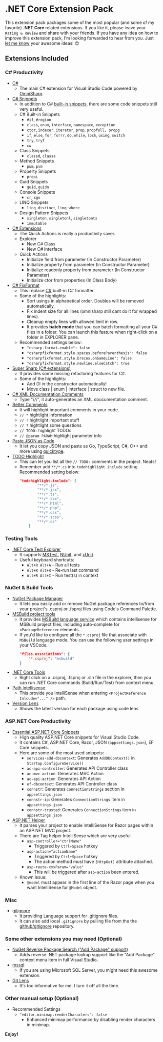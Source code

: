 # .NET Core Extension Pack

This extension pack packages some of the most popular (and some of my favorite) **.NET Core** related extensions. If you like it, please leave your `Rating & Review` and share with your friends. If you have any idea on how to improve this extension pack, I'm looking forwarded to hear from you. Just [let me know](https://github.com/doggy8088/netcore-extension-pack/issues) your awesome ideas! 😊

## Extensions Included

### C# Productivity

* [C#](https://marketplace.visualstudio.com/items?itemName=ms-vscode.csharp)
  * The main C# extension for Visual Studio Code powered by [OmniSharp](http://www.omnisharp.net).
* [C# Snippets](https://marketplace.visualstudio.com/items?itemName=jorgeserrano.vscode-csharp-snippets)
  * In addition to C# [built-in snippets](https://msdn.microsoft.com/en-us/library/z41h7fat.aspx), there are some code snippets still very useful.
  * C# Built-in Snippets
    * `#if`, `#region`
    * `class`, `enum`, `interface`, `namespace`, `exception`
    * `ctor`, `indexer`, `iterator`, `prop`, `propfull, propg`
    * `if`, `else`, `for`, `forrr`, `do`, `while`, `lock`, `using`, `switch`
    * `try`, `tryf`
    * `cw`
  * Class Snippets
    * `classd`, `classa`
  * Method Snippets
    * `pum`, `pvm`
  * Property Snippets
    * `propi`
  * Guid Snippets
    * `guid`, `guidn`
  * Console Snippets
    * `cr`, `cgo`
  * LINQ Snippets
    * `linq_distinct`, `linq_where`
  * Design Pattern Snippets
    * `singleton`, `singletonl`, `singletonts`
    * `immutable`
* [C# Extensions](https://marketplace.visualstudio.com/items?itemName=jchannon.csharpextensions)
  * The Quick Actions is really a productivity saver.
  * Explorer
    * New C# Class
    * New C# Interface
  * Quick Actions
    * Initialize field from parameter (In Constructor Parameter)
    * Initialize property from parameter (In Constructor Parameter)
    * Initialize readonly property from parameter (In Constructor Parameter)
    * Initialize ctor from properties (In Class Body)
* [C# FixFormat](https://marketplace.visualstudio.com/items?itemName=Leopotam.csharpfixformat)
  * This replace [C#](https://marketplace.visualstudio.com/items?itemName=ms-vscode.csharp) built-in C# formatter.
  * Some of the highlights:
    * Sort usings in alphabetical order. Doubles will be removed automatically.
    * Fix indent size for all lines (omnisharp still cant do it for wrapped lines).
    * Cleanup empty lines with allowed limit in row.
    * It provides **batch mode** that you can batch formatting all your C# files in a folder. You can launch this feature when right-click on a folder in EXPLORER pane.
  * Recommended settings below:
    * `"csharp.format.enable": false`
    * `"csharpfixformat.style.spaces.beforeParenthesis": false`
    * `"csharpfixformat.style.braces.onSameLine": false`
    * `"csharpfixformat.style.newline.elseCatch": true`
* [Super Sharp (C# extensions)](https://marketplace.visualstudio.com/items?itemName=craigthomas.supersharp)
  * It provides some missing refactoring features for C#.
  * Some of the highlights:
    * Add DI in the constructor automatically!
    * Move class | enum | interface | struct to new file.
* [C# XML Documentation Comments](https://marketplace.visualstudio.com/items?itemName=k--kato.docomment)
  * Type "///", it auto-generates an XML doucumentation comment.
* [Better Comments](https://marketplace.visualstudio.com/items?itemName=aaron-bond.better-comments)
  * It will highlight important comments in your code.
  * `// *` hightlight information
  * `// !` hightlight important stuff
  * `// ?` hightlight some questions
  * `// TODO:` highlight TODOs
  * `// @param PARAM` highlight parameter info
* [Paste JSON as Code](https://marketplace.visualstudio.com/items?itemName=quicktype.quicktype)
  * It let you copy JSON and paste as Go, TypeScript, C#, C++ and more using [quicktype](https://app.quicktype.io/#l=cs).
* [TODO Highlight](https://marketplace.visualstudio.com/items?itemName=wayou.vscode-todo-highlight)
  * This can let you list all the `// TODO:` comments in the project. Neats!
  * Remember add `**/*.cs` into `todohighlight.include` setting. Recommended setting below:
    ```json
    "todohighlight.include": [
            "**/*.js",
            "**/*.jsx",
            "**/*.ts",
            "**/*.tsx",
            "**/*.html",
            "**/*.php",
            "**/*.css",
            "**/*.scss",
            "**/*.cs"
        ]
    ```

### Testing Tools

* [.NET Core Test Explorer](https://marketplace.visualstudio.com/items?itemName=formulahendry.dotnet-test-explorer)
  * It supports [MSTest](https://en.wikipedia.org/wiki/Visual_Studio_Unit_Testing_Framework), [NUnit](http://nunit.org/), and [xUnit](https://xunit.github.io).
  * Useful keyboard shortcuts:
    * `Alt+R Alt+A` - Run all tests
    * `Alt+R Alt+R` - Re-run last command
    * `Alt+R Alt+C` - Run test(s) in context

### NuGet & Build Tools

* [NuGet Package Manager](https://marketplace.visualstudio.com/items?itemName=jmrog.vscode-nuget-package-manager)
  * It lets you easily add or remove NuGet package references to/from your project's .csproj or .fsproj files using Code's Command Palette.
* [MSBuild project tools](https://marketplace.visualstudio.com/items?itemName=tintoy.msbuild-project-tools)
  * It provides [MSBuild language service](https://github.com/tintoy/msbuild-project-tools-server/) which contains intellisense for MSBuild project files, including auto-complete for `<PackageReference>` elements.
  * If you'd like to configure all the `*.csproj` file that associate with `MSBuild` language mode. You can use the following user settings in your VSCode.
    ```json
    "files.associations": {
        "*.csproj": "msbuild"
    }
    ```
* [.NET Core Tools](https://marketplace.visualstudio.com/items?itemName=formulahendry.dotnet)
  * Right click on a .csproj, .fsproj or .sln file in the explorer, then you can run .NET Core commands (Build/Run/Test) from context menu.
* [Path Intellisense](https://marketplace.visualstudio.com/items?itemName=christian-kohler.path-intellisense)
  * This provide you IntelliSense when entering `<ProjectReference Inlcude="..." />` path.
* [Version Lens](https://marketplace.visualstudio.com/items?itemName=pflannery.vscode-versionlens)
  * Shows the latest version for each package using code lens.

### ASP.NET Core Productivity

* [Essential ASP.NET Core Snippets](https://marketplace.visualstudio.com/items?itemName=doggy8088.netcore-snippets)
  * High quality ASP.NET Core snippets for Visual Studio Code.
  * It contains C#, ASP.NET Core, Razor, JSON (`appsettings.json`), EF Core snippets.
  * Here are some of the most used snippets:
    * `services-add-dbcontext`: Generates `AddDbContext()` in `Startup.ConfigureService()`
    * `ac-api-controller`: Generates API Controller class
    * `ac-mvc-action`: Generates MVC Action
    * `ac-api-action`: Generates API Action
    * `ef-dbcontext`: Generates API Controller class
    * `connstr`: Generates `ConnectionStrings` section in `appsettings.json`
    * `connstr-ip`: Generates `ConnectionStrings` item in `appsettings.json`
    * `connstr-trusted`: Generates `ConnectionStrings` item in `appsettings.json`
* [ASP.NET Helper](https://marketplace.visualstudio.com/items?itemName=schneiderpat.aspnet-helper)
  * It parses your project to enable IntelliSense for Razor pages within an ASP.NET MVC project.
  * There are Tag helper IntelliSense which are very useful
    * `asp-controller="ctrlName"`
      * Triggered by `Ctrl+Space` hotkey
    * `asp-action="actionName"`
      * Triggered by `Ctrl+Space` hotkey
      * The action method must have `[HttpGet]` attribute attached.
    * `asp-route-xxxParam="value"`
      * This will be triggered after `asp-action` been entered.
  * Known issue:
    * `@model` must appear in the first line of the Razor page when you want IntelliSense for `@Model` object.

### Misc

* [gitignore](https://marketplace.visualstudio.com/items?itemName=codezombiech.gitignore)
  * It providing Language support for .gitignore files.
  * It can also add local `.gitignore` by pulling file from the the [github/gitignore](https://github.com/github/gitignore) repository.

### Some other extensions you may need (Optional)

* [NuGet Reverse Package Search ("Add Package" support)](https://marketplace.visualstudio.com/items?itemName=jesschadwick.nuget-reverse-package-search)
  * Adds reverse .NET package lookup support like the "Add Package" context menu item in full Visual Studio.
* [mssql](https://marketplace.visualstudio.com/items?itemName=ms-mssql.mssql)
  * If you are using Microsoft SQL Server, you might need this awesome extension.
* [Git Lens](https://marketplace.visualstudio.com/items?itemName=eamodio.gitlens)
  * It's too informative for me. I turn it off all the time.

### Other manual setup (Optional)

* Recommended Settings
  * `"editor.minimap.renderCharacters": false`
    * Enhanced minimap performance by disabling render characters in minimap.

**Enjoy!**
